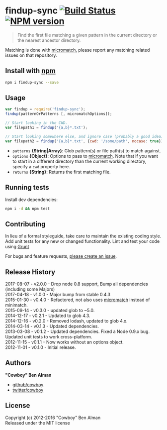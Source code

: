 # findup-sync  [![Build Status](https://travis-ci.org/js-cli/node-findup-sync.svg)](https://travis-ci.org/js-cli/node-findup-sync)  [![NPM version](https://badge.fury.io/js/findup-sync.svg)](http://badge.fury.io/js/findup-sync)

> Find the first file matching a given pattern in the current directory or the nearest ancestor directory.

Matching is done with [micromatch][], please report any matching related issues on that repository. 

## Install with [npm](npmjs.org)

```bash
npm i findup-sync --save
```

## Usage

```js
var findup = require('findup-sync');
findup(patternOrPatterns [, micromatchOptions]);

// Start looking in the CWD.
var filepath1 = findup('{a,b}*.txt');

// Start looking somewhere else, and ignore case (probably a good idea).
var filepath2 = findup('{a,b}*.txt', {cwd: '/some/path', nocase: true});
```

* `patterns` **{String|Array}**: Glob pattern(s) or file path(s) to match against.    
* `options` **{Object}**: Options to pass to [micromatch]. Note that if you want to start in a different directory than the current working directory, specify a `cwd` property here.    
* `returns` **{String}**: Returns the first matching file.

## Running tests

Install dev dependencies:

```bash
npm i -d && npm test
```

## Contributing

In lieu of a formal styleguide, take care to maintain the existing coding style. Add unit tests for any new or changed functionality. Lint and test your code using [Grunt](http://gruntjs.com/)

For bugs and feature requests, [please create an issue](https://github.com/cowboy/node-findup-sync/issues).

## Release History

2017-08-07 - v2.0.0 - Drop node 0.8 support, Bump all dependencies (including some Majors)  
2017-04-18 - v1.0.0 - Major bump from stable 0.4.3  
2015-01-30 - v0.4.0 - Refactored, not also uses [micromatch][] instead of minimatch.  
2015-09-14 - v0.3.0 - updated glob to ~5.0.  
2014-12-17 - v0.2.1 - Updated to glob 4.3.  
2014-12-16 - v0.2.0 - Removed lodash, updated to glob 4.x.  
2014-03-14 - v0.1.3 - Updated dependencies.  
2013-03-08 - v0.1.2 - Updated dependencies. Fixed a Node 0.9.x bug. Updated unit tests to work cross-platform.  
2012-11-15 - v0.1.1 - Now works without an options object.  
2012-11-01 - v0.1.0 - Initial release.  

## Authors

**"Cowboy" Ben Alman**
 
+ [github/cowboy](https://github.com/cowboy)
+ [twitter/cowboy](http://twitter.com/cowboy) 

## License

Copyright (c) 2012-2016 "Cowboy" Ben Alman  
Released under the MIT license

[micromatch]: http://github.com/jonschlinkert/micromatch
